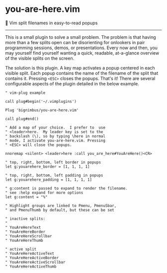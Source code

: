 # you-are-here.vim
📌 Vim split filenames in easy-to-read popups

---

This is a small plugin to solve a small problem.
The problem is that having more than a few splits
open can be disorienting for onlookers in pair
programming sessions, demos, or presentations.
Every now and then, you may yourself find yourself
wanting a quick, readable, at-a-glance overview of
the visible splits on the screen.

The solution is this plugin. A key map activates
a popup centered in each visible split.  Each popup
contains the name of the filename of the split that
contains it.  Pressing `<ESC>` closes the popups.
That's it!  There are several configurable aspects
of the plugin detailed in the below example.

```vim
" vim-plug example

call plug#begin('~/.vimplugins')

Plug 'bignimbus/you-are-here.vim'

call plug#end()

" Add a map of your choice.  I prefer to  use
" <leader>here.  My leader key is set to the
" backslash (\), so by typing \here in normal
" mode, I activate you-are-here.vim. Pressing
" <ESC> will close the popups.

nnoremap <silent> <leader>here :call you_are_here#YouAreHere()<CR>

" top, right, bottom, left border in popups
let g:youarehere_border = [1, 1, 1, 1]

" top, right, bottom, left padding in popups
let g:youarehere_padding = [1, 1, 1, 1]

" g:content is passed to expand to render the filename.
" see :help expand for more options
let g:content = "%"

" Highlight groups are linked to Pmenu, PmenuSbar,
" and PmenuThumb by default, but these can be set

" inactive splits:
"
" YouAreHereText
" YouAreHereBorder
" YouAreHereScrollbar
" YouAreHereThumb

" active split
" YouAreHereActiveText
" YouAreHereActiveBorder
" YouAreHereActiveScrollbar
" YouAreHereActiveThumb
```
